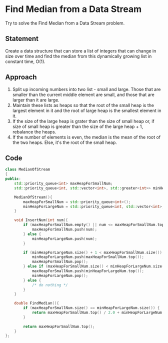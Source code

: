 # Find Median from a Data Stream
Try to solve the Find Median from a Data Stream problem.

## Statement
Create a data structure that can store a list of integers that can change in size over time and find the median from this dynamically growing list in constant time, O(1).

## Approach
1. Split up incoming numbers into two list - small and large. Those that are smaller than the current middle element are small, and those that are larger than it are large.
2. Maintain these lists as heaps so that the root of the small heap is the largest element in it and the root of large heap is the smallest element in it.
3. If the size of the large heap is grater than the size of small heap or, if size of small heap is greater than the size of the large heap + 1, rebalance the heaps.
4. If the number of elements is even, the median is the mean of the root of the two heaps. Else, it's the root of the small heap.

## Code
```cpp
class MedianOfStream
{
public:
    std::priority_queue<int> maxHeapForSmallNum;
    std::priority_queue<int, std::vector<int>, std::greater<int>> minHeapForLargeNum;

    MedianOfStream(){
        maxHeapForSmallNum = std::priority_queue<int>();
        minHeapForLargeNum = std::priority_queue<int, std::vector<int>, std::greater<int>>();
    }

    void InsertNum(int num){
        if (maxHeapForSmallNum.empty() || num <= maxHeapForSmallNum.top()) {
            maxHeapForSmallNum.push(num);
        } else {
            minHeapForLargeNum.push(num);
        }

        if (minHeapForLargeNum.size() + 1 < maxHeapForSmallNum.size()) {
            minHeapForLargeNum.push(maxHeapForSmallNum.top());
            maxHeapForSmallNum.pop();
        } else if (maxHeapForSmallNum.size() < minHeapForLargeNum.size()) {
            maxHeapForSmallNum.push(minHeapForLargeNum.top());
            minHeapForLargeNum.pop();
        } else {
            /* do nothing */
        }
    }

    double FindMedian(){
        if (maxHeapForSmallNum.size() == minHeapForLargeNum.size()) {
            return maxHeapForSmallNum.top() / 2.0 + minHeapForLargeNum.top() / 2.0;
        }
        
        return maxHeapForSmallNum.top();
    }
};
```